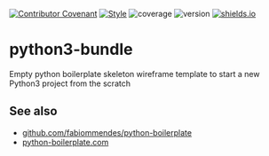 [![Contributor Covenant](https://img.shields.io/badge/Contributor%20Covenant-v2.0%20adopted-ff69b4.svg)](CODE_OF_CONDUCT.md)
[![Style](https://img.shields.io/badge/Code%20style-PEP%208-blue)](https://www.python.org/dev/peps/pep-0008/)
![coverage](https://img.shields.io/badge/coverage-90%25-yellowgreen)
![version](https://img.shields.io/badge/version-0.0.1-blue)
[![shields.io](https://img.shields.io/badge/shields-io-ligthblue)](https://shields.io/)

# python3-bundle
Empty python boilerplate skeleton wireframe template to start a new Python3 project from the scratch

## See also
* [github.com/fabiommendes/python-boilerplate](https://github.com/fabiommendes/python-boilerplate)
* [python-boilerplate.com](https://www.python-boilerplate.com/py3+executable+gitignore+argparse+logging)


